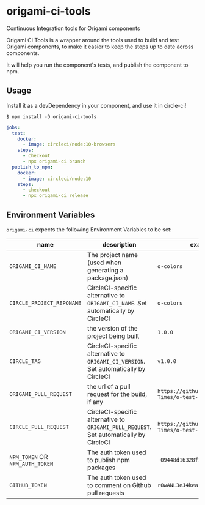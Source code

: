 # origami-ci-tools

Continuous Integration tools for Origami components

Origami CI Tools is a wrapper around the tools used to build and test Origami components, to make it easier to keep the steps up to date across components.

It will help you run the component's tests, and publish the component to npm.

## Usage

Install it as a devDependency in your component, and use it in circle-ci!

```shell
$ npm install -D origami-ci-tools
```

```yaml
jobs:
  test:
    docker:
      - image: circleci/node:10-browsers
    steps:
      - checkout
      - npx origami-ci branch
  publish_to_npm:
    docker:
      - image: circleci/node:10
    steps:
      - checkout
      - npx origami-ci release
```

## Environment Variables

`origami-ci` expects the following Environment Variables to be set:

| name | description | example |
| --- | --- | --- |
| `ORIGAMI_CI_NAME` | The project name (used when generating a package.json) | `o-colors` |
| `CIRCLE_PROJECT_REPONAME` | CircleCI-specific alternative to `ORIGAMI_CI_NAME`. Set automatically by CircleCI | `o-colors` |
| `ORIGAMI_CI_VERSION` | the version of the project being built | `1.0.0` |
| `CIRCLE_TAG` | CircleCI-specific alternative to `ORIGAMI_CI_VERSION`. Set automatically by CircleCI | `v1.0.0` |
| `ORIGAMI_PULL_REQUEST` | the url of a pull request for the build, if any | `https://github.com/Financial-Times/o-test-component/pull/1` |
| `CIRCLE_PULL_REQUEST` | CircleCI-specific alternative to `ORIGAMI_PULL_REQUEST`. Set automatically by CircleCI | `https://github.com/Financial-Times/o-test-component/pull/1` |
| `NPM_TOKEN` OR `NPM_AUTH_TOKEN` | The auth token used to publish npm packages | ` 09448d16328f2c7...`|
| `GITHUB_TOKEN` | The auth token used to comment on Github pull requests | `r0wANL3eJ4keacHee1234o==`|
